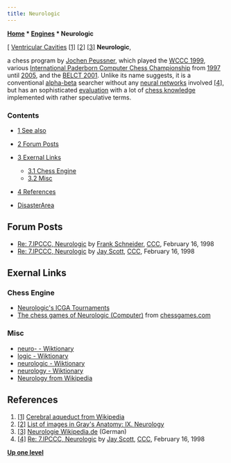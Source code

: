 ```yaml
---
title: Neurologic
---
```

**[Home](Home "Home") \* [Engines](Engines "Engines") \* Neurologic**



[ [Ventricular Cavities](https://en.wikipedia.org/wiki/Fourth_ventricle) <a id="cite-note-1" href="#cite-ref-1">[1]</a> <a id="cite-note-2" href="#cite-ref-2">[2]</a> <a id="cite-note-3" href="#cite-ref-3">[3]</a>
**Neurologic**,  

a chess program by [Jochen Peussner](Jochen_Peussner "Jochen Peussner"), which played the [WCCC 1999](WCCC_1999 "WCCC 1999"), various [International Paderborn Computer Chess Championship](IPCCC "IPCCC") from [1997](IPCCC_1997 "IPCCC 1997") until [2005](IPCCC_2005_b "IPCCC 2005 b"), and the [BELCT 2001](BELCT_2001 "BELCT 2001"). Unlike its name suggests, it is a conventional [alpha-beta](Alpha-Beta "Alpha-Beta") searcher without any [neural networks](Neural_Networks "Neural Networks") involved <a id="cite-note-4" href="#cite-ref-4">[4]</a>, but has an sophisticated [evaluation](Evaluation "Evaluation") with a lot of [chess knowledge](Knowledge "Knowledge") implemented with rather speculative terms. 



### Contents


* [1 See also](#see-also)
* [2 Forum Posts](#forum-posts)
* [3 Exernal Links](#exernal-links)
	+ [3.1 Chess Engine](#chess-engine)
	+ [3.2 Misc](#misc)
* [4 References](#references)






* [DisasterArea](DisasterArea "DisasterArea")


## Forum Posts


* [Re: 7.IPCCC, Neurologic](https://www.stmintz.com/ccc/index.php?id=15104) by [Frank Schneider](Frank_Schneider "Frank Schneider"), [CCC](CCC "CCC"), February 16, 1998
* [Re: 7.IPCCC, Neurologic](https://www.stmintz.com/ccc/index.php?id=15105) by [Jay Scott](Jay_Scott "Jay Scott"), [CCC](CCC "CCC"), February 16, 1998


## Exernal Links


### Chess Engine


* [Neurologic's ICGA Tournaments](https://www.game-ai-forum.org/icga-tournaments/program.php?id=92)
* [The chess games of Neurologic (Computer)](http://www.chessgames.com/perl/chessplayer?pid=100436) from [chessgames.com](http://www.chessgames.com/index.html)


### Misc


* [neuro- - Wiktionary](https://en.wiktionary.org/wiki/neuro-)
* [logic - Wiktionary](https://en.wiktionary.org/wiki/logic)
* [neurologic - Wiktionary](https://en.wiktionary.org/wiki/neurologic)
* [neurology - Wiktionary](https://en.wiktionary.org/wiki/neurology)
* [Neurology from Wikipedia](https://en.wikipedia.org/wiki/Neurology)


## References


1. <a id="cite-ref-1" href="#cite-note-1">[1]</a> [Cerebral aqueduct from Wikipedia](https://en.wikipedia.org/wiki/Cerebral_aqueduct)
 2. <a id="cite-ref-2" href="#cite-note-2">[2]</a> [List of images in Gray's Anatomy: IX. Neurology](https://en.wikipedia.org/wiki/List_of_images_in_Gray%27s_Anatomy:_IX._Neurology) 
3. <a id="cite-ref-3" href="#cite-note-3">[3]</a> [Neurologie Wikipedia.de](http://de.wikipedia.org/wiki/Neurologie) (German)
4. <a id="cite-ref-4" href="#cite-note-4">[4]</a> [Re: 7.IPCCC, Neurologic](https://www.stmintz.com/ccc/index.php?id=15105) by [Jay Scott](Jay_Scott "Jay Scott"), [CCC](CCC "CCC"), February 16, 1998

**[Up one level](Engines "Engines")**







 
